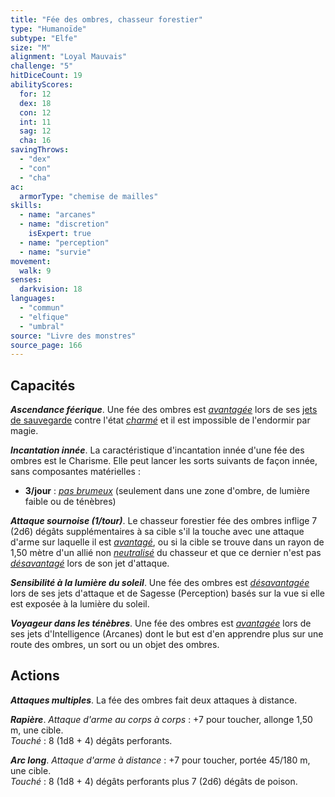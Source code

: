 ```yaml
---
title: "Fée des ombres, chasseur forestier"
type: "Humanoïde"
subtype: "Elfe"
size: "M"
alignment: "Loyal Mauvais"
challenge: "5"
hitDiceCount: 19
abilityScores:
  for: 12
  dex: 18
  con: 12
  int: 11
  sag: 12
  cha: 16
savingThrows:
  - "dex"
  - "con"
  - "cha"
ac:
  armorType: "chemise de mailles"
skills:
  - name: "arcanes"
  - name: "discretion"
    isExpert: true
  - name: "perception"
  - name: "survie"
movement:
  walk: 9
senses:
  darkvision: 18
languages:
  - "commun"
  - "elfique"
  - "umbral"
source: "Livre des monstres"
source_page: 166
---
```

## Capacités
_**Ascendance féerique**_. Une fée des ombres est [_avantagée_](/utiliser-les-caracteristiques/#avantage-et-desavantage) lors de ses [jets de sauvegarde](/utiliser-les-caracteristiques/#jets-de-sauvegarde) contre l'état [_charmé_](/gerer-la-sante-du-personnage/#charme) et il est impossible de l'endormir par magie.

_**Incantation innée**_. La caractéristique d'incantation innée d'une fée des ombres est le Charisme. Elle peut lancer les sorts suivants de façon innée, sans composantes matérielles :
* **3/jour** : [_pas brumeux_](/grimoire/pas-brumeux/) (seulement dans une zone d'ombre, de lumière faible ou de ténèbres)

_**Attaque sournoise (1/tour)**_. Le chasseur forestier fée des ombres inflige 7 (2d6) dégâts supplémentaires à sa cible s'il la touche avec une attaque d'arme sur laquelle il est [_avantagé_](/utiliser-les-caracteristiques/#avantage-et-desavantage), ou si la cible se trouve dans un rayon de 1,50 mètre d'un allié non [_neutralisé_](/gerer-la-sante-du-personnage/#neutralise) du chasseur et que ce dernier n'est pas [_désavantagé_](/utiliser-les-caracteristiques/#avantage-et-desavantage) lors de son jet d'attaque.

_**Sensibilité à la lumière du soleil**_. Une fée des ombres est [_désavantagée_](/utiliser-les-caracteristiques/#avantage-et-desavantage) lors de ses jets d'attaque et de Sagesse (Perception) basés sur la vue si elle est exposée à la lumière du soleil.

_**Voyageur dans les ténèbres**_. Une fée des ombres est [_avantagée_](/utiliser-les-caracteristiques/#avantage-et-desavantage) lors de ses jets d'Intelligence (Arcanes) dont le but est d'en apprendre plus sur une route des ombres, un sort ou un objet des ombres.

## Actions
_**Attaques multiples**_. La fée des ombres fait deux attaques à distance.

_**Rapière**_. _Attaque d'arme au corps à corps_ : +7 pour toucher, allonge 1,50 m, une cible.  
_Touché_ : 8 (1d8 + 4) dégâts perforants.

_**Arc long**_. _Attaque d'arme à distance_ : +7 pour toucher, portée 45/180 m, une cible.  
_Touché_ : 8 (1d8 + 4) dégâts perforants plus 7 (2d6) dégâts de poison.
